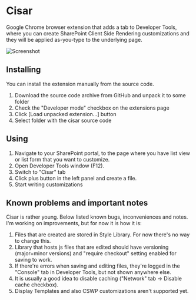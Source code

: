 Cisar
=====

Google Chrome browser extension that adds a tab to Developer Tools, where you can create SharePoint Client Side Rendering customizations and they will be applied as-you-type to the underlying page.

![Screenshot](https://raw.github.com/andrei-markeev/cisar/master/screenshot.png)

Installing
----------
You can install the extension manually from the source code.

 1. Download the source code archive from GitHub and unpack it to some folder
 2. Check the "Developer mode" checkbox on the extensions page
 3. Click [Load unpacked extension...] button
 4. Select folder with the cisar source code

Using
-----
 1. Navigate to your SharePoint portal, to the page where you have list view or list form that you want to customize.
 2. Open Developer Tools window (F12).
 3. Switch to "Cisar" tab
 4. Click plus button in the left panel and create a file.
 5. Start writing customizations

Known problems and important notes
----------------------------------
Cisar is rather young. Below listed known bugs, inconveniences and notes. I'm working on improvements, but for now it is how it is:

  1. Files that are created are stored in Style Library. For now there's no way to change this.
  2. Library that hosts js files that are edited should have versioning (major+minor versions) and "require checkout" setting enabled for saving to work.
  3. If there're errors when saving and editing files, they're logged in the "Console" tab in Developer Tools, but not shown anywhere else.
  4. It is usually a good idea to disable caching ("Network" tab -> Disable cache checkbox).
  5. Display Templates and also CSWP customizations aren't supported yet.
